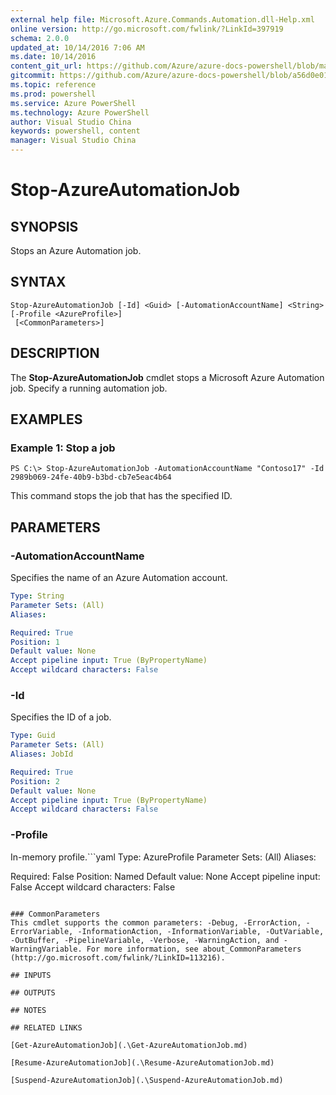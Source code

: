 ```yaml
---
external help file: Microsoft.Azure.Commands.Automation.dll-Help.xml
online version: http://go.microsoft.com/fwlink/?LinkId=397919
schema: 2.0.0
updated_at: 10/14/2016 7:06 AM
ms.date: 10/14/2016
content_git_url: https://github.com/Azure/azure-docs-powershell/blob/master/azureps-cmdlets-docs/ServiceManagement/Azure.Automation/v0.9.8/CmdletMDs/Stop-AzureAutomationJob.md
gitcommit: https://github.com/Azure/azure-docs-powershell/blob/a56d0e01e65c2c33aa2af13dd29addc94ead6e88/azureps-cmdlets-docs/ServiceManagement/Azure.Automation/v0.9.8/CmdletMDs/Stop-AzureAutomationJob.md
ms.topic: reference
ms.prod: powershell
ms.service: Azure PowerShell
ms.technology: Azure PowerShell
author: Visual Studio China
keywords: powershell, content
manager: Visual Studio China
---
```


# Stop-AzureAutomationJob

## SYNOPSIS
Stops an Azure Automation job.

## SYNTAX

```
Stop-AzureAutomationJob [-Id] <Guid> [-AutomationAccountName] <String> [-Profile <AzureProfile>]
 [<CommonParameters>]
```

## DESCRIPTION
The **Stop-AzureAutomationJob** cmdlet stops a Microsoft Azure Automation job.
Specify a running automation job.

## EXAMPLES

### Example 1: Stop a job
```
PS C:\> Stop-AzureAutomationJob -AutomationAccountName "Contoso17" -Id 2989b069-24fe-40b9-b3bd-cb7e5eac4b64
```

This command stops the job that has the specified ID.

## PARAMETERS

### -AutomationAccountName
Specifies the name of an Azure Automation account.

```yaml
Type: String
Parameter Sets: (All)
Aliases: 

Required: True
Position: 1
Default value: None
Accept pipeline input: True (ByPropertyName)
Accept wildcard characters: False
```

### -Id
Specifies the ID of a job.

```yaml
Type: Guid
Parameter Sets: (All)
Aliases: JobId

Required: True
Position: 2
Default value: None
Accept pipeline input: True (ByPropertyName)
Accept wildcard characters: False
```

### -Profile
In-memory profile.```yaml
Type: AzureProfile
Parameter Sets: (All)
Aliases: 

Required: False
Position: Named
Default value: None
Accept pipeline input: False
Accept wildcard characters: False
```

### CommonParameters
This cmdlet supports the common parameters: -Debug, -ErrorAction, -ErrorVariable, -InformationAction, -InformationVariable, -OutVariable, -OutBuffer, -PipelineVariable, -Verbose, -WarningAction, and -WarningVariable. For more information, see about_CommonParameters (http://go.microsoft.com/fwlink/?LinkID=113216).

## INPUTS

## OUTPUTS

## NOTES

## RELATED LINKS

[Get-AzureAutomationJob](.\Get-AzureAutomationJob.md)

[Resume-AzureAutomationJob](.\Resume-AzureAutomationJob.md)

[Suspend-AzureAutomationJob](.\Suspend-AzureAutomationJob.md)

